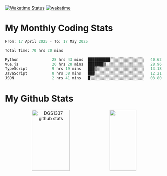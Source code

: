 [![Wakatime Status](https://github.com/noopurphalak/noopurphalak/workflows/wakatime-status-update/badge.svg)](https://github.com/noopurphalak/noopurphalak/actions/workflows/main.yml)
[![wakatime](https://wakatime.com/badge/user/80ace140-ef40-4fdd-b8ed-f3be3d2e1aea.svg)](https://wakatime.com/@80ace140-ef40-4fdd-b8ed-f3be3d2e1aea)

# My Monthly Coding Stats

<!--START_SECTION:waka-->

```python
From: 17 April 2025 - To: 17 May 2025

Total Time: 70 hrs 20 mins

Python               28 hrs 43 mins  ██████████░░░░░░░░░░░░░░░   40.62 %
Vue.js               20 hrs 28 mins  ███████▒░░░░░░░░░░░░░░░░░   28.96 %
TypeScript           9 hrs 19 mins   ███▒░░░░░░░░░░░░░░░░░░░░░   13.18 %
JavaScript           8 hrs 38 mins   ███░░░░░░░░░░░░░░░░░░░░░░   12.21 %
JSON                 2 hrs 41 mins   █░░░░░░░░░░░░░░░░░░░░░░░░   03.80 %
```

<!--END_SECTION:waka-->

# My Github Stats
<div style="text-align: center;">
  <img width="49%" height="195px" src="https://github-readme-stats-sigma-five.vercel.app/api?username=noopurphalak&show_icons=true&count_private=true&hide_border=true&title_color=00FFFF&icon_color=00FFFF&text_color=00FFFF&bg_color=0d1117" alt="DGS1337 github stats" />
  <img width="41%" height="195px" src="https://github-readme-stats-sigma-five.vercel.app/api/top-langs/?username=noopurphalak&layout=compact&hide_border=true&title_color=00FFFF&text_color=00FFFF&bg_color=0d1117" />
</div>
